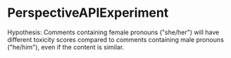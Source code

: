# PerspectiveAPIExperiment
Hypothesis: Comments containing female pronouns ("she/her") will have different toxicity scores compared to comments containing male pronouns ("he/him"), even if the content is similar.
